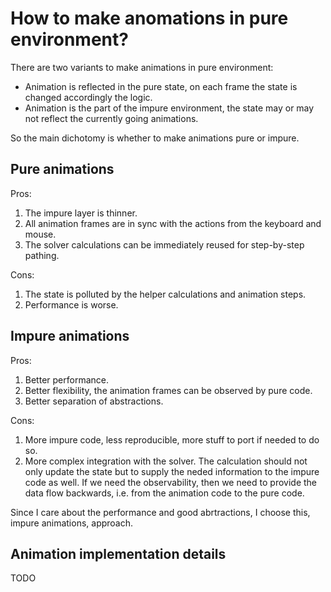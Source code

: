 # How to make anomations in pure environment?

There are two variants to make animations in pure environment:
- Animation is reflected in the pure state, on each frame the state is changed accordingly the logic.
- Animation is the part of the impure environment, the state may or may not reflect the currently going animations.

So the main dichotomy is whether to make animations pure or impure.

## Pure animations

Pros:
1. The impure layer is thinner.
2. All animation frames are in sync with the actions from the keyboard and mouse.
3. The solver calculations can be immediately reused for step-by-step pathing.

Cons:
1. The state is polluted by the helper calculations and animation steps.
2. Performance is worse.

## Impure animations

Pros:
1. Better performance.
2. Better flexibility, the animation frames can be observed by pure code.
3. Better separation of abstractions.

Cons:
1. More impure code, less reproducible, more stuff to port if needed to do so.
2. More complex integration with the solver. The calculation should not only update 
    the state but to supply the neded information to the impure code as well. If
    we need the observability, then we need to provide the data flow backwards,
    i.e. from the animation code to the pure code.

Since I care about the performance and good abrtractions, I choose this, impure animations, approach.

## Animation implementation details

TODO